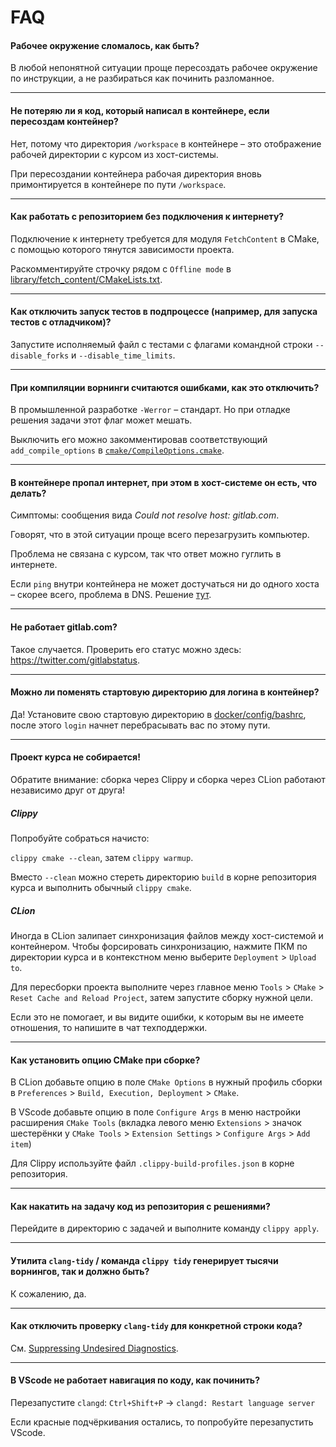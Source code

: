 # FAQ

#### Рабочее окружение сломалось, как быть?

В любой непонятной ситуации проще пересоздать рабочее окружение по инструкции, а не разбираться как починить разломанное.

---

#### Не потеряю ли я код, который написал в контейнере, если пересоздам контейнер?

Нет, потому что директория `/workspace` в контейнере – это отображение рабочей директории с курсом из хост-системы.

При пересоздании контейнера рабочая директория вновь примонтируется в контейнере по пути `/workspace`.

---

#### Как работать с репозиторием без подключения к интернету?

Подключение к интернету требуется для модуля `FetchContent` в CMake, с помощью которого тянутся зависимости проекта.

Раскомментируйте строчку рядом с `Offline mode` в [library/fetch_content/CMakeLists.txt](/library/fetch_content/CMakeLists.txt).

---

#### Как отключить запуск тестов в подпроцессе (например, для запуска тестов с отладчиком)?

Запустите исполняемый файл с тестами с флагами командной строки `--disable_forks` и `--disable_time_limits`.

---

#### При компиляции ворнинги считаются ошибками, как это отключить?

В промышленной разработке `-Werror` – стандарт.  Но при отладке решения задачи этот флаг может мешать. 

Выключить его можно закомментировав соответствующий `add_compile_options` в [`cmake/CompileOptions.cmake`](/cmake/CompileOptions.cmake).

---

#### В контейнере пропал интернет, при этом в хост-системе он есть, что делать?

Симптомы: сообщения вида _Could not resolve host: gitlab.com_.

Говорят, что в этой ситуации проще всего перезагрузить компьютер.

Проблема не связана с курсом, так что ответ можно гуглить в интернете.

Если `ping` внутри контейнера не может достучаться ни до одного хоста – скорее всего, проблема в DNS.
Решение [тут](https://stackoverflow.com/questions/20430371/my-docker-container-has-no-internet).

---

#### Не работает gitlab.com?

Такое случается. Проверить его статус можно здесь: https://twitter.com/gitlabstatus.

---

#### Можно ли поменять стартовую директорию для логина в контейнер?

Да!
Установите свою стартовую директорию в [docker/config/bashrc](/docker/config/bashrc), после этого `login` начнет перебрасывать вас по этому пути.

---

#### Проект курса не собирается!

Обратите внимание: сборка через Clippy и сборка через CLion работают независимо друг от друга!

##### Clippy

Попробуйте собраться начисто:

`clippy cmake --clean`, затем `clippy warmup`.

Вместо `--clean` можно стереть директорию `build` в корне репозитория курса и выполнить обычный `clippy cmake`.

##### CLion

Иногда в CLion залипает синхронизация файлов между хост-системой и контейнером. Чтобы форсировать синхронизацию, нажмите ПКМ по директории курса и в контекстном меню выберите `Deployment` > `Upload to`. 

Для пересборки проекта выполните через главное меню `Tools` > `CMake` > `Reset Cache and Reload Project`, затем запустите сборку нужной цели.

Если это не помогает, и вы видите ошибки, к которым вы не имеете отношения, то напишите в чат техподдержки.

---

#### Как установить опцию CMake при сборке?

В CLion добавьте опцию в поле `CMake Options` в нужный профиль сборки в `Preferences` > `Build, Execution, Deployment` > `CMake`.

В VScode добавьте опцию в поле `Configure Args` в меню настройки расширения `CMake Tools` (вкладка левого меню `Extensions` > значок шестерёнки у `CMake Tools` > `Extension Settings` > `Configure Args` > `Add item`)

Для Clippy используйте файл `.clippy-build-profiles.json` в корне репозитория.

---

#### Как накатить на задачу код из репозитория с решениями?

Перейдите в директорию с задачей и выполните команду `clippy apply`.

---

#### Утилита `clang-tidy` / команда `clippy tidy` генерирует тысячи ворнингов, так и должно быть?

К сожалению, да.

---

#### Как отключить проверку `clang-tidy` для конкретной строки кода?

См. [Suppressing Undesired Diagnostics](https://clang.llvm.org/extra/clang-tidy/#suppressing-undesired-diagnostics).

---

#### В VScode не работает навигация по коду, как починить?

Перезапустите `clangd`: `Ctrl+Shift+P` → `clangd: Restart language server` 

Если красные подчёркивания остались, то попробуйте перезапустить VScode.

